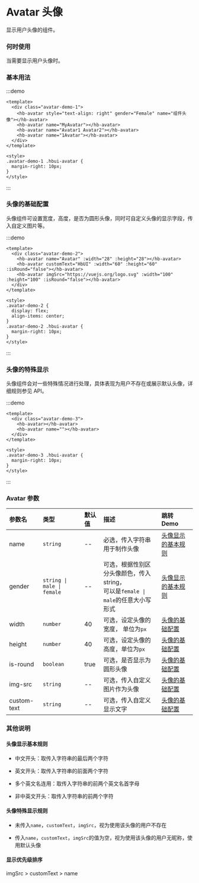 # Avatar 头像

显示用户头像的组件。

### 何时使用

当需要显示用户头像时。

### 基本用法

:::demo

```vue
<template>
  <div class="avatar-demo-1">
    <hb-avatar style="text-align: right" gender="Female" name="组件头像"></hb-avatar>
    <hb-avatar name="MyAvatar"></hb-avatar>
    <hb-avatar name="Avatar1 Avatar2"></hb-avatar>
    <hb-avatar name="1Avatar"></hb-avatar>
  </div>
</template>

<style>
.avatar-demo-1 .hbui-avatar {
  margin-right: 10px;
}
</style>
```

:::

### 头像的基础配置

头像组件可设置宽度，高度，是否为圆形头像，同时可自定义头像的显示字段，传入自定义图片等。

:::demo

```vue
<template>
  <div class="avatar-demo-2">
    <hb-avatar name="Avatar" :width="28" :height="28"></hb-avatar>
    <hb-avatar customText="HbUI" :width="60" :height="60" :isRound="false"></hb-avatar>
    <hb-avatar imgSrc="https://vuejs.org/logo.svg" :width="100" :height="100" :isRound="false"></hb-avatar>
  </div>
</template>

<style>
.avatar-demo-2 {
  display: flex;
  align-items: center;
}
.avatar-demo-2 .hbui-avatar {
  margin-right: 10px;
}
</style>
```

:::

### 头像的特殊显示

头像组件会对一些特殊情况进行处理，具体表现为用户不存在或展示默认头像，详细规则参见 API。

:::demo

```vue
<template>
  <div class="avatar-demo-3">
    <hb-avatar></hb-avatar>
    <hb-avatar name=""></hb-avatar>
  </div>
</template>

<style>
.avatar-demo-3 .hbui-avatar {
  margin-right: 10px;
}
</style>
```

:::

### Avatar 参数

| 参数名      | 类型                       | 默认值 | 描述                                                                                | 跳转 Demo                                 |
| :---------- | :------------------------- | :----- | :---------------------------------------------------------------------------------- | :---------------------------------------- |
| name        | `string`                   | --     | 必选，传入字符串用于制作头像                                                        | [头像显示的基本规则](#头像显示的基本规则) |
| gender      | `string \| male \| female` | --     | 可选，根据性别区分头像颜色，传入 string，<br>可以是`female \| male`的任意大小写形式 | [头像显示的基本规则](#头像显示的基本规则) |
| width       | `number`                   | 40     | 可选，设定头像的宽度， 单位为`px`                                                   | [头像的基础配置](#头像的基础配置)         |
| height      | `number`                   | 40     | 可选，设定头像的高度，单位为`px`                                                    | [头像的基础配置](#头像的基础配置)         |
| is-round    | `boolean`                  | true   | 可选，是否显示为圆形头像                                                            | [头像的基础配置](#头像的基础配置)         |
| img-src     | `string`                   | --     | 可选，传入自定义图片作为头像                                                        | [头像的基础配置](#头像的基础配置)         |
| custom-text | `string`                   | --     | 可选，传入自定义显示文字                                                            | [头像的基础配置](#头像的基础配置)         |

### 其他说明

#### 头像显示基本规则

- 中文开头：取传入字符串的最后两个字符

- 英文开头：取传入字符串的前面两个字符

- 多个英文名连用：取传入字符串的前两个英文名首字母

- 非中英文开头：取传入字符串的前两个字符

#### 头像特殊显示规则

- 未传入`name`，`customText`，`imgSrc`，视为使用该头像的用户不存在

- 传入`name`，`customText`，`imgSrc`的值为空，视为使用该头像的用户无昵称，使用默认头像

#### 显示优先级排序

imgSrc > customText > name
